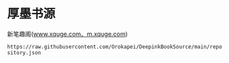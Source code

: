 # 厚墨书源
新笔趣阁(www.xquge.com、m.xquge.com)



``
https://raw.githubusercontent.com/Orokapei/DeepinkBookSource/main/repository.json
``
